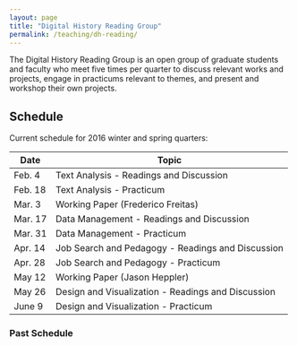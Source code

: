 ```yaml
---
layout: page
title: "Digital History Reading Group"
permalink: /teaching/dh-reading/
---
```


The Digital History Reading Group is an open group of graduate students and faculty who meet five times per quarter to discuss relevant works and projects, engage in practicums relevant to themes, and present and workshop their own projects.

## Schedule

Current schedule for 2016 winter and spring quarters:

| Date     | Topic                                                |
| -------- | ---------------------------------------------------- |
| Feb. 4   | Text Analysis - Readings and Discussion              |
| Feb. 18  | Text Analysis - Practicum                            |
| Mar. 3   | Working Paper (Frederico Freitas)                    |
| Mar. 17  | Data Management - Readings and Discussion            |
| Mar. 31  | Data Management - Practicum                          |
| Apr. 14  | Job Search and Pedagogy - Readings and Discussion    |
| Apr. 28  | Job Search and Pedagogy - Practicum                  |
| May 12   | Working Paper (Jason Heppler)                        |
| May 26   | Design and Visualization - Readings and Discussion   |
| June 9   | Design and Visualization - Practicum                 |

### Past Schedule
